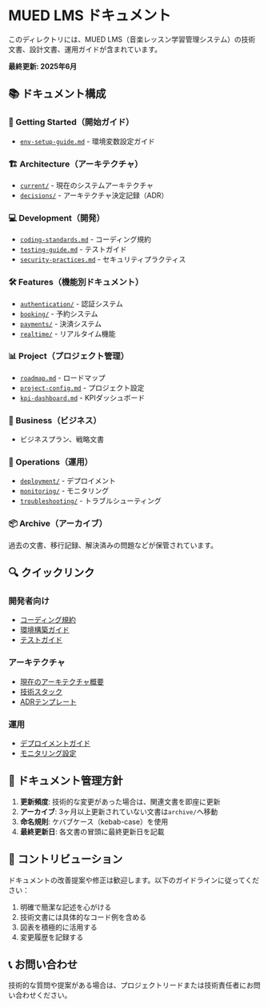 # MUED LMS ドキュメント

このディレクトリには、MUED LMS（音楽レッスン学習管理システム）の技術文書、設計文書、運用ガイドが含まれています。

**最終更新: 2025年6月**

## 📚 ドキュメント構成

### 🚀 Getting Started（開始ガイド）
- [`env-setup-guide.md`](./getting-started/env-setup-guide.md) - 環境変数設定ガイド

### 🏗 Architecture（アーキテクチャ）
- [`current/`](./architecture/current/) - 現在のシステムアーキテクチャ
- [`decisions/`](./architecture/decisions/) - アーキテクチャ決定記録（ADR）

### 💻 Development（開発）
- [`coding-standards.md`](./development/coding-standards.md) - コーディング規約
- [`testing-guide.md`](./development/testing-guide.md) - テストガイド
- [`security-practices.md`](./development/security-practices.md) - セキュリティプラクティス

### 🛠 Features（機能別ドキュメント）
- [`authentication/`](./features/authentication/) - 認証システム
- [`booking/`](./features/booking/) - 予約システム
- [`payments/`](./features/payments/) - 決済システム
- [`realtime/`](./features/realtime/) - リアルタイム機能

### 📊 Project（プロジェクト管理）
- [`roadmap.md`](./project/roadmap.md) - ロードマップ
- [`project-config.md`](./project/project-config.md) - プロジェクト設定
- [`kpi-dashboard.md`](./project/kpi-dashboard.md) - KPIダッシュボード

### 💼 Business（ビジネス）
- ビジネスプラン、戦略文書

### 🔧 Operations（運用）
- [`deployment/`](./operations/deployment/) - デプロイメント
- [`monitoring/`](./operations/monitoring/) - モニタリング
- [`troubleshooting/`](./operations/troubleshooting/) - トラブルシューティング

### 📦 Archive（アーカイブ）
過去の文書、移行記録、解決済みの問題などが保管されています。

## 🔍 クイックリンク

### 開発者向け
- [コーディング規約](./development/coding-standards.md)
- [環境構築ガイド](./getting-started/env-setup-guide.md)
- [テストガイド](./development/testing-guide.md)

### アーキテクチャ
- [現在のアーキテクチャ概要](./architecture/current/overview.md)
- [技術スタック](./architecture/current/tech-stack.md)
- [ADRテンプレート](./architecture/decisions/ADR-template.md)

### 運用
- [デプロイメントガイド](./operations/deployment/)
- [モニタリング設定](./operations/monitoring/)

## 📝 ドキュメント管理方針

1. **更新頻度**: 技術的な変更があった場合は、関連文書を即座に更新
2. **アーカイブ**: 3ヶ月以上更新されていない文書は`archive/`へ移動
3. **命名規則**: ケバブケース（kebab-case）を使用
4. **最終更新日**: 各文書の冒頭に最終更新日を記載

## 🤝 コントリビューション

ドキュメントの改善提案や修正は歓迎します。以下のガイドラインに従ってください：

1. 明確で簡潔な記述を心がける
2. 技術文書には具体的なコード例を含める
3. 図表を積極的に活用する
4. 変更履歴を記録する

## 📞 お問い合わせ

技術的な質問や提案がある場合は、プロジェクトリードまたは技術責任者にお問い合わせください。